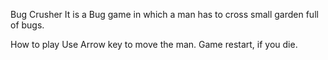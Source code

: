 Bug Crusher 
It is a Bug game in which a man has to cross small garden full of bugs.

How to play
Use Arrow key to move the man.
Game restart, if you die.
